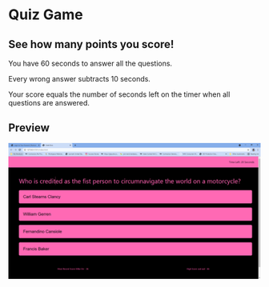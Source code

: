 # Quiz Game

## See how many points you score!

You have 60 seconds to answer all the questions.

Every wrong answer subtracts 10 seconds.

Your score equals the number of seconds left on the timer when all questions are answered.

## Preview

![ This is a prevoew of the game.](./assets/images/screenshot_quiz_game.png ) 

